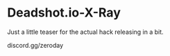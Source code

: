 # Deadshot.io-X-Ray
Just a little teaser for the actual hack releasing in a bit. 

discord.gg/zeroday
